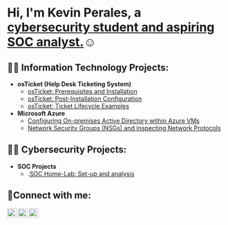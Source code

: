 <h1>Hi, I'm Kevin Perales, a <a href="https://linkedin.com/in/kevin-perales-40503b23b/"> cybersecurity student and aspiring SOC analyst.</a>☺</h1>

<h2>👨‍💻 Information Technology Projects:</h2>

- <b>osTicket (Help Desk Ticketing System)</b>
  - [osTicket: Prerequisites and Installation](https://github.com/watchdog1307/osticket-prereqs)
  - [osTicket: Post-Installation Configuration](https://github.com/watchdog1307/post-install-config)
  - [osTicket: Ticket Lifecycle Examples](https://github.com/watchdog1307/ticket-lifecycle)
- <b>Microsoft Azure</b>
  - [Configuring On-premises Active Directory within Azure VMs](https://github.com/watchdog1307/configure-ad)
  - [Network Security Groups (NSGs) and Inspecting Network Protocols](https://github.com/watchdog1307/azure-network-protocols)
<h2>👨‍💻 Cybersecurity Projects:</h2>

- <b>SOC Projects </b>
  - .[SOC Home-Lab: Set-up and analysis](https://github.com/watchdog1307/soc-homelab)

<h2>🤳Connect with me:</h2>

[<img align="left" alt="Josh | Twitter" width="22px" src="https://cdn.jsdelivr.net/npm/simple-icons@v3/icons/twitter.svg" />][twitter]
[<img align="left" alt="Josh | LinkedIn" width="22px" src="https://cdn.jsdelivr.net/npm/simple-icons@v3/icons/linkedin.svg" />][linkedin]
[<img align="left" alt="Josh | Instagram" width="22px" src="https://cdn.jsdelivr.net/npm/simple-icons@v3/icons/instagram.svg" />][instagram]

[twitter]: https://twitter.com/Josh
[instagram]: https://www.instagram.com/Josh
[linkedin]: https://linkedin.com/in/Josh
